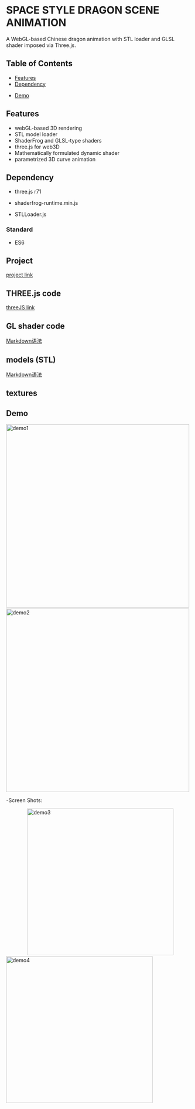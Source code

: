 # SPACE STYLE DRAGON SCENE ANIMATION

A WebGL-based Chinese dragon animation with STL loader and GLSL shader imposed via Three.js. 

## Table of Contents

- [Features](#features)
- [Dependency](#Dependency) 
<!-- - [Usage](#usage) -->
- [Demo](#demo)
<!-- [Contributing](#contributing) -->
<!-- [License](#license) -->
<!-- [Acknowledgements](#acknowledgements) -->

## Features

- webGL-based 3D rendering
- STL model loader
- ShaderFrog and GLSL-type shaders
- three.js for web3D
- Mathematically formulated dynamic shader
- parametrized 3D curve animation

## Dependency

* three.js r71

* shaderfrog-runtime.min.js

* STLLoader.js

### Standard
* ES6 


## Project 
[project link](https://furkathertaha.github.io/assets/threeJS/sf/long2.html)
## THREE.js code 
[threeJS link](https://furkathertaha.github.io/assets/threeJS/sf/test2.js)
## GL shader code 
[Markdown语法](https://furkathertaha.github.io/assets/threeJS/sf/)
## models (STL)
[Markdown语法](https://markdown.com.cn)
## textures 

 
## Demo

<img src="https://github.com/Furkathertaha/personal_cdn/blob/main/l2.gif" alt="demo1" width="500"  /> `     ` <img src="https://github.com/Furkathertaha/personal_cdn/blob/main/l1.gif" alt="demo2" width="500"  /> 

-Screen Shots:

`        ` <img src="https://github.com/Furkathertaha/personal_cdn/blob/main/l2.png" alt="demo3" width="400" />  `     `   <img src="https://github.com/Furkathertaha/personal_cdn/blob/main/l1.png" alt="demo4" width="400"  />
